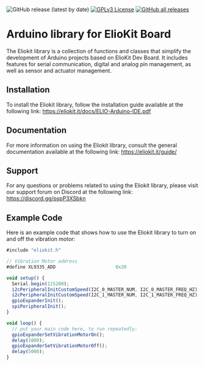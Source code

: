 ![GitHub release (latest by date)](https://img.shields.io/github/v/release/maestry/eliokit-arduino?style=for-the-badge)
[![GPLv3 License](https://img.shields.io/badge/License-GPL%20v3-yellow.svg?style=for-the-badge)](https://opensource.org/licenses/)
[![GitHub all releases](https://img.shields.io/github/downloads/maestry/eliokit-arduino/total?style=for-the-badge)](https://github.com/maestry/eliokit-arduino/releases)


# Arduino library for ElioKit Board

The Eliokit library is a collection of functions and classes that simplify the development of Arduino projects based on ElioKit Dev Board. It includes features for serial communication, digital and analog pin management, as well as sensor and actuator management.

## Installation

To install the Eliokit library, follow the installation guide available at the following link: https://eliokit.it/docs/ELIO-Arduino-IDE.pdf

## Documentation

For more information on using the Eliokit library, consult the general documentation available at the following link: https://eliokit.it/guide/

## Support

For any questions or problems related to using the Eliokit library, please visit our support forum on Discord at the following link: https://discord.gg/pspP3XSbkn

## Example Code

Here is an example code that shows how to use the Eliokit library to turn on and off the vibration motor:

```js
#include "eliokit.h"

// Vibration Motor address
#define XL9335_ADD						0x20

void setup() {
  Serial.begin(115200);
  i2cPeripheralInitCustomSpeed(I2C_0_MASTER_NUM, I2C_0_MASTER_FREQ_HZ);
  i2cPeripheralInitCustomSpeed(I2C_1_MASTER_NUM, I2C_1_MASTER_FREQ_HZ);
  gpioExpanderInit();
  spiPeripheralInit();
}

void loop() {
  // put your main code here, to run repeatedly:
  gpioExpanderSetVibrationMotorOn();
  delay(1000);
  gpioExpanderSetVibrationMotorOff();
  delay(5000);
}

```



